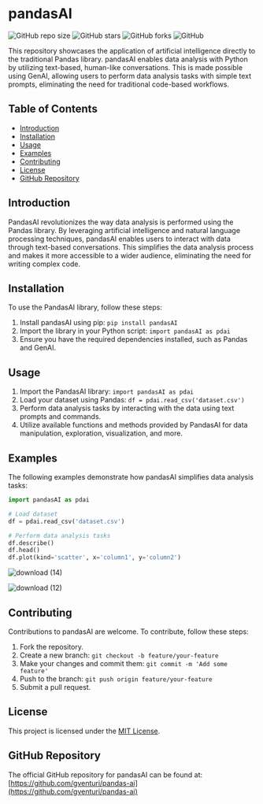 # pandasAI

![GitHub repo size](https://img.shields.io/github/repo-size/your-username/pandasAI)
![GitHub stars](https://img.shields.io/github/stars/your-username/pandasAI?style=social)
![GitHub forks](https://img.shields.io/github/forks/your-username/pandasAI?style=social)
![GitHub](https://img.shields.io/github/license/your-username/pandasAI)

This repository showcases the application of artificial intelligence directly to the traditional Pandas library. pandasAI enables data analysis with Python by utilizing text-based, human-like conversations. This is made possible using GenAI, allowing users to perform data analysis tasks with simple text prompts, eliminating the need for traditional code-based workflows.

## Table of Contents
- [Introduction](#introduction)
- [Installation](#installation)
- [Usage](#usage)
- [Examples](#examples)
- [Contributing](#contributing)
- [License](#license)
- [GitHub Repository](#github-repository)

## Introduction
PandasAI revolutionizes the way data analysis is performed using the Pandas library. By leveraging artificial intelligence and natural language processing techniques, pandasAI enables users to interact with data through text-based conversations. This simplifies the data analysis process and makes it more accessible to a wider audience, eliminating the need for writing complex code.

## Installation
To use the PandasAI library, follow these steps:
1. Install pandasAI using pip: `pip install pandasAI`
2. Import the library in your Python script: `import pandasAI as pdai`
3. Ensure you have the required dependencies installed, such as Pandas and GenAI.

## Usage
1. Import the PandasAI library: `import pandasAI as pdai`
2. Load your dataset using Pandas: `df = pdai.read_csv('dataset.csv')`
3. Perform data analysis tasks by interacting with the data using text prompts and commands.
4. Utilize available functions and methods provided by PandasAI for data manipulation, exploration, visualization, and more.

## Examples
The following examples demonstrate how pandasAI simplifies data analysis tasks:

```python
import pandasAI as pdai

# Load dataset
df = pdai.read_csv('dataset.csv')

# Perform data analysis tasks
df.describe()
df.head()
df.plot(kind='scatter', x='column1', y='column2')
```

![download (14)](https://github.com/inuwamobarak/pandasAI/assets/65142149/04effe01-ac26-4074-bf05-fc957ddc38a2)

![download (12)](https://github.com/inuwamobarak/pandasAI/assets/65142149/88f76576-5ed8-41d6-92f5-25440abfd30c)


## Contributing
Contributions to pandasAI are welcome. To contribute, follow these steps:
1. Fork the repository.
2. Create a new branch: `git checkout -b feature/your-feature`
3. Make your changes and commit them: `git commit -m 'Add some feature'`
4. Push to the branch: `git push origin feature/your-feature`
5. Submit a pull request.

## License
This project is licensed under the [MIT License](LICENSE).

## GitHub Repository
The official GitHub repository for pandasAI can be found at: [https://github.com/gventuri/pandas-ai](https://github.com/gventuri/pandas-ai)

